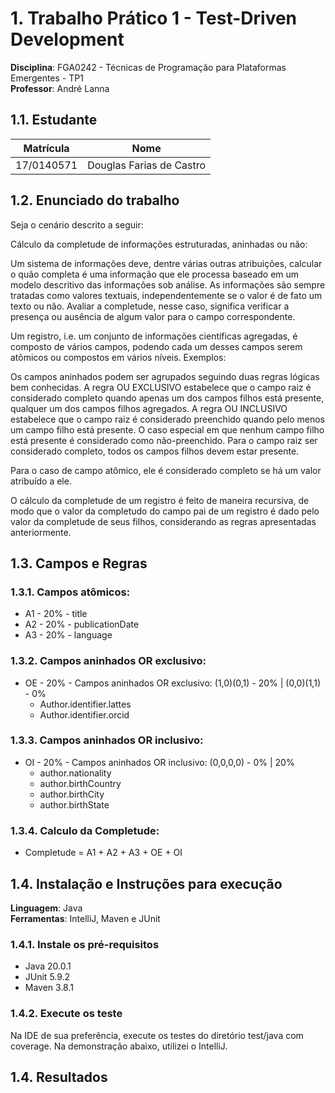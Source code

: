 # 1. Trabalho Prático 1 - Test-Driven Development

**Disciplina**: FGA0242 - Técnicas de Programação para Plataformas Emergentes - TP1 <br>
**Professor**: André Lanna

## 1.1. Estudante
|Matrícula | Nome                     |
| -- |--------------------------|
| 17/0140571  | Douglas Farias de Castro |


## 1.2. Enunciado do trabalho
Seja o cenário descrito a seguir:

Cálculo da completude de informações estruturadas, aninhadas ou não:

Um sistema de informações deve, dentre várias outras atribuições, calcular o quão completa é uma informação que ele processa baseado em um modelo descritivo das informações sob análise. As informações são sempre tratadas como valores textuais, independentemente se o valor é de fato um texto ou não. Avaliar a completude, nesse caso, significa verificar a presença ou ausência de algum valor para o campo correspondente.

Um registro, i.e. um conjunto de informações científicas agregadas, é composto de vários campos, podendo cada um desses campos serem atômicos ou compostos em vários níveis. Exemplos:


Os campos aninhados podem ser agrupados seguindo duas regras lógicas bem conhecidas. A regra OU EXCLUSIVO estabelece que o campo raiz é considerado completo quando apenas um dos campos filhos está presente, qualquer um dos campos filhos agregados. A regra OU INCLUSIVO estabelece que o campo raiz é considerado preenchido quando pelo menos um campo filho está presente. O caso especial em que nenhum campo filho está presente é considerado como não-preenchido. Para o campo raiz ser considerado completo, todos os campos filhos devem estar presente.

Para o caso de campo atômico, ele é considerado completo se há um valor atribuído a ele.

O cálculo da completude de um registro é feito de maneira recursiva, de modo que o valor da completudo do campo pai de um registro é dado pelo valor da completude de seus filhos, considerando as regras apresentadas anteriormente.

## 1.3. Campos e Regras
### 1.3.1. Campos atômicos:
- A1 - 20% - title
- A2 - 20% - publicationDate
- A3 - 20% - language

### 1.3.2. Campos aninhados OR exclusivo:
- OE - 20% - Campos aninhados OR exclusivo: (1,0)(0,1) - 20% | (0,0)(1,1) - 0%
    - Author.identifier.lattes
    - Author.identifier.orcid

### 1.3.3. Campos aninhados OR inclusivo:
- OI - 20% - Campos aninhados OR inclusivo: (0,0,0,0) - 0% | 20%
    - author.nationality
    - author.birthCountry
    - author.birthCity
    - author.birthState

### 1.3.4. Calculo da Completude:

- Completude = A1 + A2 + A3 + OE + OI

## 1.4. Instalação e Instruções para execução
**Linguagem**: Java<br>
**Ferramentas**: IntelliJ, Maven e JUnit<br>

### 1.4.1. Instale os pré-requisitos
  - Java 20.0.1
  - JUnit 5.9.2
  - Maven 3.8.1

### 1.4.2. Execute os teste
Na IDE de sua preferência, execute os testes do diretório test/java com coverage. Na demonstração abaixo, utilizei o IntelliJ.

## 1.4. Resultados


